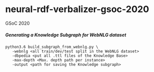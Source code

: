 # neural-rdf-verbalizer-gsoc-2020
GSoC 2020 


##### Generating a Knowledge Subgraph for WebNLG dataset

```
python3.6 build_subgraph_from_webnlg.py \
   -webnlg <all train/dev/test split in the WebNLG dataset>
   -dbpedia <put all .ttl files of the Knowledge Base> 
   -max-depth <Max. depth path per instance> 
   -output <path for saving the Knowledge subgraph>
```


